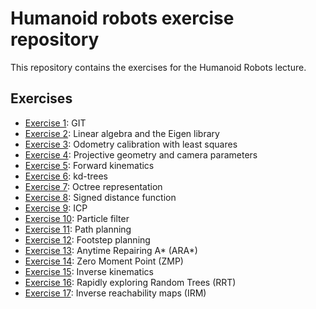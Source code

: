 # Humanoid robots exercise repository

This repository contains the exercises for the Humanoid Robots lecture.

## Exercises
* [Exercise 1](src/01_git/README.md): GIT
* [Exercise 2](src/02_linear_algebra/README.md): Linear algebra and the Eigen library
* [Exercise 3](src/03_odometry_calibration/README.md): Odometry calibration with least squares
* [Exercise 4](src/04_projective_geometry/README.md): Projective geometry and camera parameters
* [Exercise 5](src/05_forward_kinematics/README.md): Forward kinematics
* [Exercise 6](src/06_kdtree/README.md): kd-trees
* [Exercise 7](src/07_octree/README.md): Octree representation
* [Exercise 8](src/08_signed_distance_function/README.md): Signed distance function
* [Exercise 9](src/09_icp/README.md): ICP
* [Exercise 10](src/10_particle_filter/README.md): Particle filter
* [Exercise 11](src/11_path_planning/README.md): Path planning
* [Exercise 12](src/12_footstep_planning/README.md): Footstep planning
* [Exercise 13](src/13_ara_star/README.md): Anytime Repairing A* (ARA*)
* [Exercise 14](src/14_zmp/README.md): Zero Moment Point (ZMP)
* [Exercise 15](src/15_inverse_kinematics/README.md): Inverse kinematics
* [Exercise 16](src/16_rrt/README.md): Rapidly exploring Random Trees (RRT)
* [Exercise 17](src/17_irm/README.md): Inverse reachability maps (IRM)
